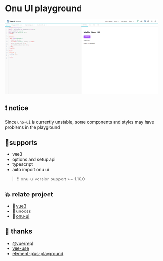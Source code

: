 # Onu UI playground

![site-screenshot](./doc/img.png)

## ❗ notice

Since `uno-ui` is currently unstable, some components and styles may have problems in the playground

## 🎉supports

- vue3
- options and setup api
- typescript
- auto import onu ui

> ‼️ onu-ui version support >= 1.10.0

## 💥 relate project

- 🥝 [vue3](https://staging-cn.vuejs.org/)
- 🥑 [unocss](https://github.com/unocss/unocss)
- 🌸 [onu-ui](https://onu.zyob.top/)

## 🙇‍ thanks

- [@vue/repl](https://github.com/vuejs/repl)
- [vue-use](https://github.com/vueuse/vueuse)
- [element-plus-playground](https://github.com/element-plus/element-plus-playground)
